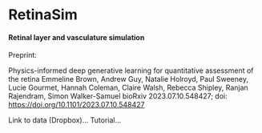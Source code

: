# RetinaSim

#### Retinal layer and vasculature simulation
Preprint:

Physics-informed deep generative learning for quantitative assessment of the retina
Emmeline Brown, Andrew Guy, Natalie Holroyd, Paul Sweeney, Lucie Gourmet, Hannah Coleman, Claire Walsh, Rebecca Shipley, Ranjan Rajendram, Simon Walker-Samuel
bioRxiv 2023.07.10.548427; doi: https://doi.org/10.1101/2023.07.10.548427


Link to data (Dropbox)...
Tutorial...
